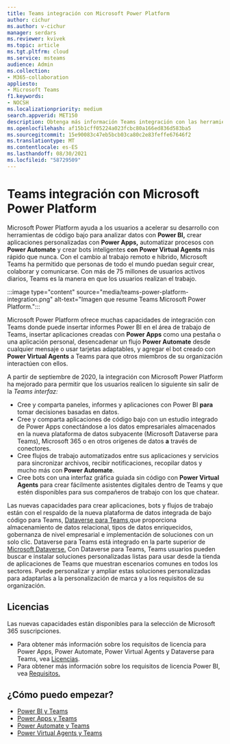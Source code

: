 ```yaml
---
title: Teams integración con Microsoft Power Platform
author: cichur
ms.author: v-cichur
manager: serdars
ms.reviewer: kvivek
ms.topic: article
ms.tgt.pltfrm: cloud
ms.service: msteams
audience: Admin
ms.collection:
- M365-collaboration
appliesto:
- Microsoft Teams
f1.keywords:
- NOCSH
ms.localizationpriority: medium
search.appverid: MET150
description: Obtenga más información Teams integración con las herramientas de Microsoft Power Platform, incluidas Power BI, power apps, Power automate y Power Virtual Agents.
ms.openlocfilehash: af15b1cff05224a023fcbc80a166ed836d583ba5
ms.sourcegitcommit: 15e90083c47eb5bcb03ca80c2e83feffe67646f2
ms.translationtype: MT
ms.contentlocale: es-ES
ms.lasthandoff: 08/30/2021
ms.locfileid: "58729509"
---
```

# <a name="teams-integration-with-microsoft-power-platform"></a>Teams integración con Microsoft Power Platform

Microsoft Power Platform ayuda a los usuarios a acelerar su desarrollo con herramientas de código bajo para analizar datos con **Power BI,** crear aplicaciones personalizadas con **Power Apps,** automatizar procesos con **Power Automate** y crear bots inteligentes **con Power Virtual Agents** más rápido que nunca. Con el cambio al trabajo remoto e híbrido, Microsoft Teams ha permitido que personas de todo el mundo puedan seguir crear, colaborar y comunicarse. Con más de 75 millones de usuarios activos diarios, Teams es la manera en que los usuarios realizan el trabajo.

:::image type="content" source="media/teams-power-platform-integration.png" alt-text="Imagen que resume Teams Microsoft Power Platform.":::

Microsoft Power Platform ofrece muchas capacidades de integración con Teams donde puede insertar informes Power BI en el área de trabajo de Teams, insertar aplicaciones creadas con **Power Apps** como una pestaña o una aplicación personal, desencadenar un flujo **Power Automate** desde cualquier mensaje o usar tarjetas adaptables, y agregar el bot creado con **Power Virtual Agents** a Teams para que otros miembros de su organización interactúen con ellos. 

A partir de septiembre de 2020, la integración con Microsoft Power Platform ha mejorado para permitir que los usuarios realicen lo siguiente sin salir de la *Teams interfaz:*

- Cree y comparta paneles, informes y aplicaciones con Power BI **para** tomar decisiones basadas en datos.
- Cree y comparta aplicaciones de código bajo con un estudio integrado de Power Apps conectándose a los datos empresariales almacenados en la nueva plataforma de datos subyacente (Microsoft Dataverse para Teams), Microsoft 365 o en otros orígenes de datos **a** través de conectores.
- Cree flujos de trabajo automatizados entre sus aplicaciones y servicios para sincronizar archivos, recibir notificaciones, recopilar datos y mucho más con **Power Automate**.
- Cree bots con una interfaz gráfica guiada sin código con **Power Virtual Agents** para crear fácilmente asistentes digitales dentro de Teams y que estén disponibles para sus compañeros de trabajo con los que chatear.

Las nuevas capacidades para crear aplicaciones, bots y flujos de trabajo están con el respaldo de la nueva plataforma de datos integrada de bajo código para Teams, [Dataverse para Teams,](/powerapps/teams/overview-data-platform)que proporciona almacenamiento de datos relacional, tipos de datos enriquecidos, gobernanza de nivel empresarial e implementación de soluciones con un solo clic. Dataverse para Teams está integrado en la parte superior de [Microsoft Dataverse.](/powerapps/maker/common-data-service/data-platform-intro) Con Dataverse para Teams, Teams usuarios pueden buscar e instalar soluciones personalizadas listas para usar desde la tienda de aplicaciones de Teams que muestran escenarios comunes en todos los sectores. Puede personalizar y ampliar estas soluciones personalizadas para adaptarlas a la personalización de marca y a los requisitos de su organización.

## <a name="licensing"></a>Licencias

Las nuevas capacidades están disponibles para la selección de Microsoft 365 suscripciones.

- Para obtener más información sobre los requisitos de licencia para Power Apps, Power Automate, Power Virtual Agents y Dataverse para Teams, vea [Licencias](/power-platform/admin/about-teams-environment).
- Para obtener más información sobre los requisitos de licencia Power BI, vea [Requisitos.](/power-bi/collaborate-share/service-collaborate-microsoft-teams)
 
## <a name="how-do-i-get-started"></a>¿Cómo puedo empezar?

- [Power BI y Teams](/power-bi/collaborate-share/service-collaborate-microsoft-teams)
- [Power Apps y Teams](/powerapps/teams/overview)
- [Power Automate y Teams](/power-automate/teams/overview)
- [Power Virtual Agents y Teams](/power-virtual-agents/teams/fundamentals-what-is-power-virtual-agents-teams)